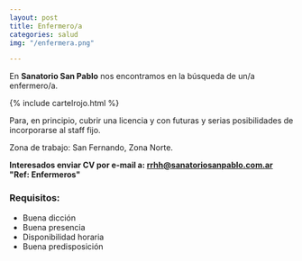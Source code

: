 ```yaml
---
layout: post
title: Enfermero/a
categories: salud
img: "/enfermera.png"

---
```

En **Sanatorio San Pablo** nos encontramos en la búsqueda de un/a enfermero/a. 

{% include cartelrojo.html %}

Para, en principio, cubrir una licencia y con futuras y serias posibilidades de incorporarse al staff fijo.

Zona de trabajo: San Fernando, Zona Norte.

**Interesados enviar CV por e-mail a: rrhh@sanatoriosanpablo.com.ar  
"Ref: Enfermeros"**

### Requisitos:

* Buena dicción
* Buena presencia
* Disponibilidad horaria
* Buena predisposición